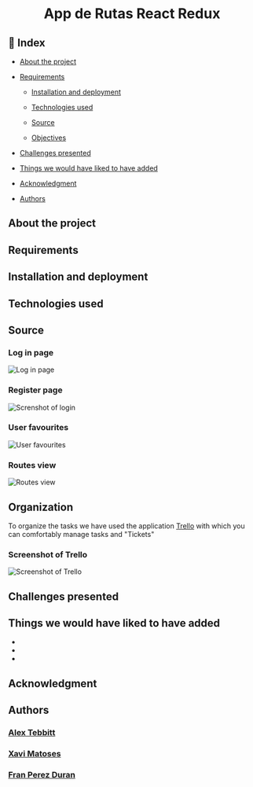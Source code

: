 #  <center>App de Rutas React Redux</center> 

 ## :bookmark: Index 

 - [About the project](#)

 - [Requirements](#)

    - [Installation and deployment](#)

    - [Technologies used](#)

    - [Source](#)

    - [Objectives](#)

- [Challenges presented](#)

- [Things we would have liked to have added](#)

- [Acknowledgment](#)

- [Authors](#)



## About the project



## Requirements


## Installation and deployment



## Technologies used


 ## Source



### Log in page
![Log in page](./link/goes/here)

### Register page
![Screnshot of login](./link/goes/here)

### User favourites 
![User favourites](./link/goes/here)

### Routes view
![Routes view](./link/goes/here)

## Organization

To organize the tasks we have used the application [Trello](https://trello.com/) with which you can comfortably manage tasks and "Tickets"

### Screenshot of Trello
![Screenshot of Trello](./src/assets/trello.png)


## Challenges presented




## Things we would have liked to have added

- 

- 

- 

## Acknowledgment




## Authors

### [Alex Tebbitt](https://github.com/alextebbitt)
### [Xavi Matoses](https://github.com/xavi-mat)
### [Fran Perez Duran](https://github.com/franpd8)

